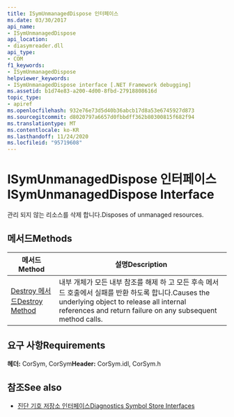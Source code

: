 ```yaml
---
title: ISymUnmanagedDispose 인터페이스
ms.date: 03/30/2017
api_name:
- ISymUnmanagedDispose
api_location:
- diasymreader.dll
api_type:
- COM
f1_keywords:
- ISymUnmanagedDispose
helpviewer_keywords:
- ISymUnmanagedDispose interface [.NET Framework debugging]
ms.assetid: b1d74e83-a200-4d00-8fbd-27918808616d
topic_type:
- apiref
ms.openlocfilehash: 932e76e73d5d40b36abcb17d8a53e6745927d873
ms.sourcegitcommit: d8020797a6657d0fbbdff362b80300815f682f94
ms.translationtype: MT
ms.contentlocale: ko-KR
ms.lasthandoff: 11/24/2020
ms.locfileid: "95719608"
---
```

# <a name="isymunmanageddispose-interface"></a><span data-ttu-id="cfa59-102">ISymUnmanagedDispose 인터페이스</span><span class="sxs-lookup"><span data-stu-id="cfa59-102">ISymUnmanagedDispose Interface</span></span>

<span data-ttu-id="cfa59-103">관리 되지 않는 리소스를 삭제 합니다.</span><span class="sxs-lookup"><span data-stu-id="cfa59-103">Disposes of unmanaged resources.</span></span>  
  
## <a name="methods"></a><span data-ttu-id="cfa59-104">메서드</span><span class="sxs-lookup"><span data-stu-id="cfa59-104">Methods</span></span>  
  
|<span data-ttu-id="cfa59-105">메서드</span><span class="sxs-lookup"><span data-stu-id="cfa59-105">Method</span></span>|<span data-ttu-id="cfa59-106">설명</span><span class="sxs-lookup"><span data-stu-id="cfa59-106">Description</span></span>|  
|------------|-----------------|  
|[<span data-ttu-id="cfa59-107">Destroy 메서드</span><span class="sxs-lookup"><span data-stu-id="cfa59-107">Destroy Method</span></span>](isymunmanageddispose-destroy-method.md)|<span data-ttu-id="cfa59-108">내부 개체가 모든 내부 참조를 해제 하 고 모든 후속 메서드 호출에서 실패를 반환 하도록 합니다.</span><span class="sxs-lookup"><span data-stu-id="cfa59-108">Causes the underlying object to release all internal references and return failure on any subsequent method calls.</span></span>|  
  
## <a name="requirements"></a><span data-ttu-id="cfa59-109">요구 사항</span><span class="sxs-lookup"><span data-stu-id="cfa59-109">Requirements</span></span>  

 <span data-ttu-id="cfa59-110">**헤더:** CorSym, CorSym</span><span class="sxs-lookup"><span data-stu-id="cfa59-110">**Header:** CorSym.idl, CorSym.h</span></span>  
  
## <a name="see-also"></a><span data-ttu-id="cfa59-111">참조</span><span class="sxs-lookup"><span data-stu-id="cfa59-111">See also</span></span>

- [<span data-ttu-id="cfa59-112">진단 기호 저장소 인터페이스</span><span class="sxs-lookup"><span data-stu-id="cfa59-112">Diagnostics Symbol Store Interfaces</span></span>](diagnostics-symbol-store-interfaces.md)
